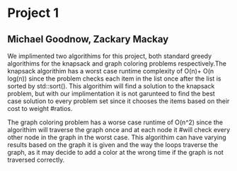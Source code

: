 # Project 1
## Michael Goodnow, Zackary Mackay
We implimented two algorithims for this project, both standard greedy algorithims for the knapsack and graph coloring
problems respectively.The knapsack algorithim has a worst case runtime complexity of O(n)+ O(n log(n)) since the problem checks each item in the list once after the list is sorted by std::sort(). This algorithim will find a solution to the knapsack problem, but with our implimentation it is not garunteed to find the best case solution to every problem set since it chooses the items based on their cost to weight #ratios.

The graph coloring problem has a worse case runtime of O(n^2) since the algorithim will traverse the graph once and at each node it #will check every other node in the graph in the worst case. This algorithim can have varying results based on the graph it is given and the way the loops traverse the graph, as it may decide to add a color at the wrong time if the graph is not traversed correctly. 

